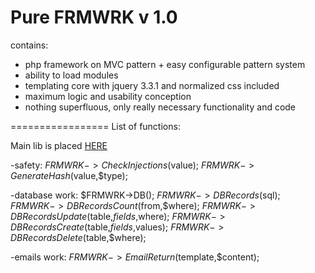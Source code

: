 Pure FRMWRK v 1.0 
=================

contains:

- php framework on MVC pattern + easy configurable pattern system
- ability to load modules
- templating core with jquery 3.3.1 and normalized css included
- maximum logic and usability conception
- nothing superfluous, only really necessary functionality and code

=================
List of functions:

Main lib is placed [HERE](core/libs/frmwrk/frmwrk.php)

-safety:
$FRMWRK->CheckInjections($value);
$FRMWRK->GenerateHash($value,$type);

-database work:
$FRMWRK->DB();
$FRMWRK->DBRecords($sql);
$FRMWRK->DBRecordsCount($from,$where);
$FRMWRK->DBRecordsUpdate($table,$fields,$where);
$FRMWRK->DBRecordsCreate($table,$fields,$values);
$FRMWRK->DBRecordsDelete($table,$where);

-emails work:
$FRMWRK->EmailReturn($template,$content);
